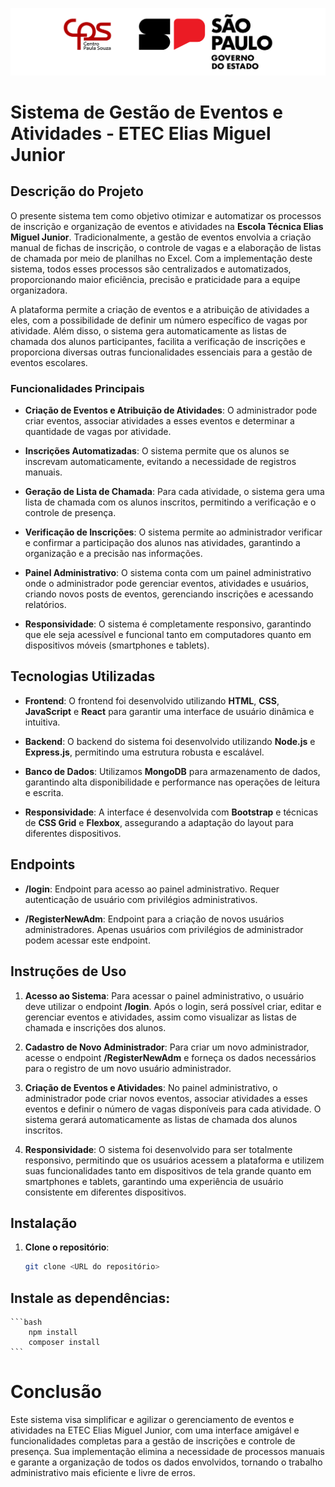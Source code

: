 ![Header](public/assets/images/header.png)

# Sistema de Gestão de Eventos e Atividades - ETEC Elias Miguel Junior

## Descrição do Projeto

O presente sistema tem como objetivo otimizar e automatizar os processos de inscrição e organização de eventos e atividades na **Escola Técnica Elias Miguel Junior**. Tradicionalmente, a gestão de eventos envolvia a criação manual de fichas de inscrição, o controle de vagas e a elaboração de listas de chamada por meio de planilhas no Excel. Com a implementação deste sistema, todos esses processos são centralizados e automatizados, proporcionando maior eficiência, precisão e praticidade para a equipe organizadora.

A plataforma permite a criação de eventos e a atribuição de atividades a eles, com a possibilidade de definir um número específico de vagas por atividade. Além disso, o sistema gera automaticamente as listas de chamada dos alunos participantes, facilita a verificação de inscrições e proporciona diversas outras funcionalidades essenciais para a gestão de eventos escolares.

### Funcionalidades Principais

- **Criação de Eventos e Atribuição de Atividades**: O administrador pode criar eventos, associar atividades a esses eventos e determinar a quantidade de vagas por atividade.
  
- **Inscrições Automatizadas**: O sistema permite que os alunos se inscrevam automaticamente, evitando a necessidade de registros manuais.

- **Geração de Lista de Chamada**: Para cada atividade, o sistema gera uma lista de chamada com os alunos inscritos, permitindo a verificação e o controle de presença.

- **Verificação de Inscrições**: O sistema permite ao administrador verificar e confirmar a participação dos alunos nas atividades, garantindo a organização e a precisão nas informações.

- **Painel Administrativo**: O sistema conta com um painel administrativo onde o administrador pode gerenciar eventos, atividades e usuários, criando novos posts de eventos, gerenciando inscrições e acessando relatórios.

- **Responsividade**: O sistema é completamente responsivo, garantindo que ele seja acessível e funcional tanto em computadores quanto em dispositivos móveis (smartphones e tablets).

## Tecnologias Utilizadas

- **Frontend**: O frontend foi desenvolvido utilizando **HTML**, **CSS**, **JavaScript** e **React** para garantir uma interface de usuário dinâmica e intuitiva.
  
- **Backend**: O backend do sistema foi desenvolvido utilizando **Node.js** e **Express.js**, permitindo uma estrutura robusta e escalável.

- **Banco de Dados**: Utilizamos **MongoDB** para armazenamento de dados, garantindo alta disponibilidade e performance nas operações de leitura e escrita.

- **Responsividade**: A interface é desenvolvida com **Bootstrap** e técnicas de **CSS Grid** e **Flexbox**, assegurando a adaptação do layout para diferentes dispositivos.

## Endpoints

- **/login**: Endpoint para acesso ao painel administrativo. Requer autenticação de usuário com privilégios administrativos.

- **/RegisterNewAdm**: Endpoint para a criação de novos usuários administradores. Apenas usuários com privilégios de administrador podem acessar este endpoint.

## Instruções de Uso

1. **Acesso ao Sistema**: Para acessar o painel administrativo, o usuário deve utilizar o endpoint **/login**. Após o login, será possível criar, editar e gerenciar eventos e atividades, assim como visualizar as listas de chamada e inscrições dos alunos.

2. **Cadastro de Novo Administrador**: Para criar um novo administrador, acesse o endpoint **/RegisterNewAdm** e forneça os dados necessários para o registro de um novo usuário administrador.

3. **Criação de Eventos e Atividades**: No painel administrativo, o administrador pode criar novos eventos, associar atividades a esses eventos e definir o número de vagas disponíveis para cada atividade. O sistema gerará automaticamente as listas de chamada dos alunos inscritos.

4. **Responsividade**: O sistema foi desenvolvido para ser totalmente responsivo, permitindo que os usuários acessem a plataforma e utilizem suas funcionalidades tanto em dispositivos de tela grande quanto em smartphones e tablets, garantindo uma experiência de usuário consistente em diferentes dispositivos.

## Instalação

1. **Clone o repositório**:
   ```bash
   git clone <URL do repositório>

## Instale as dependências:
    ```bash
        npm install
        composer install
    ```

<h1> Conclusão</h1>
Este sistema visa simplificar e agilizar o gerenciamento de eventos e atividades na ETEC Elias Miguel Junior, com uma interface amigável e funcionalidades completas para a gestão de inscrições e controle de presença. Sua implementação elimina a necessidade de processos manuais e garante a organização de todos os dados envolvidos, tornando o trabalho administrativo mais eficiente e livre de erros.




